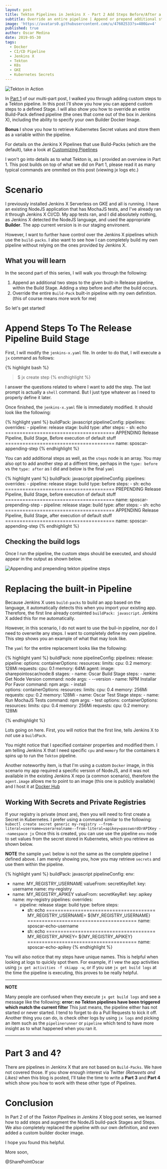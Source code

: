 ```yaml
---
layout: post
title: Tekton Pipelines in Jenkins X - Part 2 Add Steps Before/After a Stage Lifecycle Or Build Your Own Pipeline
subtitle: Override an entire pipeline | Append or prepend additional steps to a defined Stage. 
image: 'https://avatars0.githubusercontent.com/u/47602533?s=400&v=4'
published: true
author: Oscar Medina
date: 2019-05-30
tags:
  - Docker
  - CI/CD Pipeline
  - Jenkins X
  - Tekton
  - K8s
  - GKE
  - Kubernetes Secrets
---
```

![Tekton in Action](/img/tekton-part-2/tekton_append_steps_to_pipeline.png)

In [Part 1](http://sharepointoscar.com/2019-04-22-using-tekton-pipelines-in-jenkins-x-part-1/) of our multi-part post, I walked you through adding custom steps to a Tekton pipeline. In this post I'll show you how you can append custom steps to a defined Stage.  I will also show you how to override an entire Build-Pack defined pipeline (the ones that come out of the box in Jenkins X), including the ability to specify your own Builder Docker Image. 

**Bonus** I show you how to retrieve Kubernetes Secret values and store them as a variable within the pipeline.

For details on the Jenkins X Pipelines that use Build-Packs (which are the default), take a look at [Customizing Pipelines](https://jenkins-x.io/architecture/jenkins-x-pipelines/#customising-the-pipelines) 

I won't go into details as to what Tekton is, as I provided an overview in Part 1.  This post builds on top of what we did on Part 1, please read it as many typical commands are ommited on this post (viewing jx logs etc.)


# Scenario
I previously installed Jenkins X Serverless on GKE and all is running.  I have an existing NodeJS application that has MochaJS tests, and I've already ran it through Jenkins X CI/CD. My app tests ran, and I did absolutely nothing, as Jenkins X detected the NodeJS language, and used the appropriate **Builder**.  The app current version is in our staging environent.

However, I want to further have control over the Jenkins X pipelines which use the `build-packs`.  I also want to see how I can completely build my own pipeline without relying on the ones provided by Jenkins X.

## What you will learn
In the second part of this series, I will walk you through the following:

1. Append an additional two steps to the given built-in Release pipeline, within the Build Stage.  Adding a step before and after the build occurs.
2. Override the entire `Build-Pack` built-in pipeline with my own definition. (this of course means more work for me)

So let's get started!

# Append Steps To The Release Pipeline Build Stage
First, I will modify the `jenkins-x.yaml` file.  In order to do that, I will execute a `jx` command as follows:

{% highlight bash %}
> $ jx create step
{% endhighlight %}

I answer the questions related to where I want to add the step.  The last prompt is actually a `shell` command.  But I just type whatever as I need to properly define it later.

Once finished, the `jenkins-x.yaml` file is immediately modified.  It should look like the following:

{% highlight yaml %}
buildPack: javascript
pipelineConfig:
  pipelines:
    overrides:
    - pipeline: release
      stage: build
      type: after
      steps:
        - sh: echo ====================================== APPENDING  Release Pipeline, Build Stage, Before execution of default stuff ======================================
          name: sposcar-appending-step
{% endhighlight %}

You can add additional steps as well, as the `steps` node is an array.  You may also opt to add another step at a diffrent time, perhaps in the `type: before` vs the `type: after` as I did and below is the final `yaml`


{% highlight yaml %}
buildPack: javascript
pipelineConfig:
  pipelines:
    overrides:
    - pipeline: release
      stage: build
      type: before
      steps:
        - sh: echo ====================================== PREPENDING  Release Pipeline, Build Stage, before execution of default stuff ======================================
          name: sposcar-prepending-step
    - pipeline: release
      stage: build
      type: after
      steps:
        - sh: echo ====================================== APPENDING  Release Pipeline, Build Stage, after execution of default stuff ======================================
          name: sposcar-appending-step
{% endhighlight %}

## Checking the build logs
Once I run the pipeline, the custom steps should be executed, and  should appear in the output as shown below.

![Appending and prepending tekton pipeline steps](/img/tekton-part-2/appending_steps.png)


# Replacing the built-in Pipeline
Because Jenkins X uses `build-packs` to build an app based on the language, it automatically detects this when you import your existing app.  Therefore, the first line already containted `buildPack: javascript`. Jenkins X added this for me automatically.

However, in this scenario, I do not want to use the buil-in pipeline, nor do I need to overwrite any steps.  I want to completely define my own pipeline.  This step shows you an example of what that may look like.

The `yaml` for the entire replacement looks like the following:

{% highlight yaml %}
buildPack: none
pipelineConfig:
  pipelines:
    release:
      pipeline:
        options:
          containerOptions:
            resources:
              limits:
                cpu: 0.2
                memory: 128Mi
              requests:
                cpu: 0.1
                memory: 64Mi
        agent:
          image: sharepointoscar/node:8
        stages:
          - name: Oscar Build Stage
            steps:
              - name: Get Node Version
                command: node
                args:
                  - --version
              - name: NPM Installar Por Favor
                command: npm
                args: 
                  - install               
            options:
              containerOptions:
                resources:
                  limits:
                    cpu: 0.4
                    memory: 256Mi
                  requests:
                    cpu: 0.2
                    memory: 128Mi
          - name: Oscar Test Stage
            steps:
              - name: Run MochaJS Tests
                command: npm
                args:
                  - test
            options:
              containerOptions:
                resources:
                  limits:
                    cpu: 0.4
                    memory: 256Mi
                  requests:
                    cpu: 0.2
                    memory: 128Mi

{% endhighlight %}

Lots going on here.  First, you will notice that the first line, tells Jenkins X to *not* use a `buildPack`.

You might notice that I specified container properties and modified them.  I am telling Jenkins X that I need specific `cpu` and `memory` for the containers it spins up to run the `Tekton` pipeline.

Another noteworthy item, is that I'm using a custom `Docker` image, in this scenario my app required a specific version of NodeJS, and it was not available in the existing Jenkins X repo (a common scenario), therefore the `agent.image` allows me to point to an image (this one is publicly available) and I host it at [Docker Hub](https://hub.docker.com)

## Working With Secrets and Private Registries

If your registry is private (most are), then you will need to first create a Secret in Kubernetes. I prefer using a command similar to the following:
`kubectl create secret generic my-registry --from-literal=username=userarealname--from-literal=apikey=passwordOrAPIKey --namespace jx`
Once this is created, you can use use the pipeline `env` node to set values from the secret stored in Kubernetes, which you retrieve as shown below.

**NOTE** the sample `yaml` below is not the same as the complete pipeline I defined above.  I am merely showing you, how you may retrieve `secrets` and use them within the pipeline.

{% highlight yaml %}
buildPack: javascript
pipelineConfig:
  env:
  - name: MY_REGISTRY_USERNAME
    valueFrom:
      secretKeyRef:
        key: username
        name: my-registry
  - name: MY_REGISTRY_APIKEY
    valueFrom:
      secretKeyRef:
        key: apikey
        name: my-registry
  pipelines:
    overrides:
    - pipeline: release
      stage: build
      type: before
      steps:
        - sh: echo ====================================== MY_REGISTRY_USERNAME= ${MY_REGISTRY_USERNAME} ======================================
          name: sposcar-echo-username
        - sh: echo ====================================== MY_REGISTRY_APIKEY= ${MY_REGISTRY_APIKEY} ======================================
          name: sposcar-echo-apikey
{% endhighlight  %}

You will also notice that my steps have unique names. This is helpful when looking at logs to quickly spot them.  For example, if I vew the app activities using `jx get activities -f skiapp -w`, or if you use `jx get build logs` at the time the pipeline is executing, this proves to be really helpful.

---
**NOTE**

Many people are confused when they execute `jx get build logs` and see a message like the following:  **error: no Tekton pipelines have been triggered which match the current filter**  This just means, the pipeline either has not started or never started.  I tend to forget to do a Pull Requests to kick it off.  Another thing you can do, is check other logs by using `jx logs` and picking an item such as the `pipelinerunner` or `pipeline` which tend to have more insight as to what happened when you ran it.

---

# Part 3 and 4?
There are pipelines in Jenkinx X that are not based on `Build-Packs`.  We have not covered those.  If you show enough interest via Twitter _(Retweets and Likes)_ when this blog is posted, I'll take the time to write a **Part 3** and **Part 4** which show you how to work with these other type of Pipelines. 

# Conclusion
In Part 2 of of the *Tekton Pipelines in Jenkins X* blog post series, we learned how to add steps and augment the NodeJS build-pack Stages and Steps.  We also completely replaced the pipeline with our own definition, and even added a custom builder docker image.

I hope you found this helpful.

More soon,

@SharePointOscar